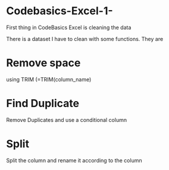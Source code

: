 # Codebasics-Excel-1-

First thing in CodeBasics Excel is cleaning the data

There is a dataset I have to clean with some functions. They are
# Remove space
using TRIM (=TRIM(column_name)
# Find Duplicate
Remove Duplicates and use a conditional column 
# Split 
Split the column and rename it according to the column 
